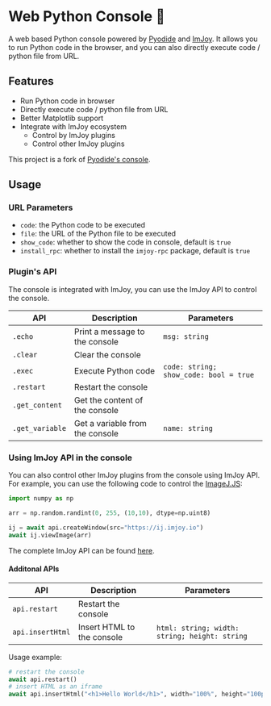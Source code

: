 # Web Python Console 🐍

A web based Python console powered by [Pyodide](https://github.com/pyodide/pyodide) and [ImJoy](https://imjoy.io/#/).
It allows you to run Python code in the browser, and you can also directly execute code / python file from URL.

## Features

- Run Python code in browser
- Directly execute code / python file from URL
- Better Matplotlib support
- Integrate with ImJoy ecosystem
    + Control by ImJoy plugins
    + Control other ImJoy plugins

This project is a fork of [Pyodide's console](https://github.com/pyodide/pyodide/blob/main/src/templates/console.html).


## Usage

### URL Parameters

- `code`: the Python code to be executed
- `file`: the URL of the Python file to be executed
- `show_code`: whether to show the code in console, default is `true`
- `install_rpc`: whether to install the `imjoy-rpc` package, default is `true`

### Plugin's API

The console is integrated with ImJoy, you can use the ImJoy API to control the console.

| API | Description | Parameters |
| --- | --- | --- |
| `.echo` | Print a message to the console | `msg: string` |
| `.clear` | Clear the console | |
| `.exec` | Execute Python code | `code: string; show_code: bool = true` |
| `.restart` | Restart the console | |
| `.get_content` | Get the content of the console | |
| `.get_variable` | Get a variable from the console | `name: string` |

### Using ImJoy API in the console

You can also control other ImJoy plugins from the console using ImJoy API.
For example, you can use the following code to control the [ImageJ.JS](https://ij.imjoy.io):


```python
import numpy as np

arr = np.random.randint(0, 255, (10,10), dtype=np.uint8)

ij = await api.createWindow(src="https://ij.imjoy.io")
await ij.viewImage(arr)
```

The complete ImJoy API can be found [here](https://imjoy.io/docs/#/api?id=api-functions).

#### Additonal APIs

| API | Description | Parameters |
| --- | --- | --- |
| `api.restart` | Restart the console | |
| `api.insertHtml` | Insert HTML to the console | `html: string; width: string; height: string` |

Usage example:

```python
# restart the console
await api.restart()
# insert HTML as an iframe
await api.insertHtml("<h1>Hello World</h1>", width="100%", height="100px")
```